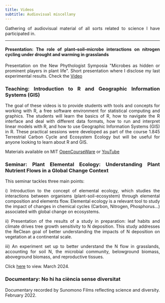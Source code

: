 ```yaml
---
title: Videos
subtitle: Audiovisual miscellany
---
```

<style>body {text-align: justify}</style>

Gathering of audiovisual material of all sorts related to science I have participated in.

---
#### Presentation: The role of plant–soil–microbe interactions on nitrogen cycling under drought and warming in grasslands

Presentation on the New Phythologist Symposia "Microbes as hidden or prominent players in plant life". Short presentation where I disclose my last experimental results. Check the [Video](https://cassyni.com/events/8NYketQ3JdK2JPuUVndMk1/seminar/abstract)

### Teaching: Introduction to R and Geographic Information Systems (GIS)

The goal of these videos is to provide students with tools and concepts for working with R, a free software environment for statistical computing and graphics. The students will learn the basics of R, how to navigate the R interface and deal with different data formats, how to run and interpret linear models with R, and how to use Geographic Information Systems (GIS) in R. These practical sessions were developed as part of the course 1.845 Terrestrial Carbon Cycle and Ecosystem Ecology but will be useful for anyone looking to learn about R and GIS.

Materials available on MIT [OpenCourseWare](https://ocw.mit.edu/courses/introduction-to-r-and-gis-fall-2023/) or [YouTube](https://www.youtube.com/playlist?list=PLUl4u3cNGP602LxEgWcCyo89B2Q-zg8gm)

### Seminar: Plant Elemental Ecology: Understanding Plant Nutrient Flows in a Global Change Context

This seminar tackles three main points:

i) Introduction to the concept of elemental ecology, which studies the interactions between organisms (plant-soil-ecosystem) through elemental composition and elements flow. Elemental ecology is a relevant tool to study the impact of changes in chemical cycles (Carbon, Nitrogen, Phosphorus…) associated with global change on ecosystems.

ii) Presentation of the results of a study in preparation: leaf habits and climate drives tree growth sensitivity to N deposition. This study addresses the ReClean goal of better understanding the impacts of N deposition on vegetation at a continental scale.

iii) An experiment set up to better understand the N flow in grasslands, accounting for soil N, the microbial community, belowground biomass, aboveground biomass, and reproductive tissues.

Click [here](https://mediaspace.epfl.ch/media/Plant+elemental+ecologyA+understanding+plant+nutrient+flows+in+a+global+change+context./0_wf7bti78/56474) to view. March 2024.

### Documentary: No hi ha ciència sense diversitat

Documentary recorded by Sunomono Films reflecting science and diversity. February 2022.
